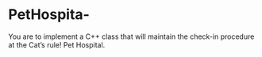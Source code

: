# PetHospita-
You are to implement a C++ class that will maintain the check-in procedure at the Cat’s rule! Pet Hospital.
